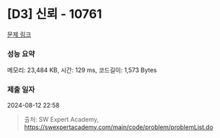 # [D3] 신뢰 - 10761 

[문제 링크](https://swexpertacademy.com/main/code/problem/problemDetail.do?contestProbId=AXSVc1TqEAYDFAQT) 

### 성능 요약

메모리: 23,484 KB, 시간: 129 ms, 코드길이: 1,573 Bytes

### 제출 일자

2024-08-12 22:58



> 출처: SW Expert Academy, https://swexpertacademy.com/main/code/problem/problemList.do